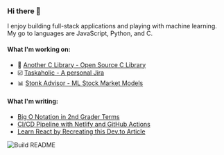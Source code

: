### Hi there 👋

I enjoy building full-stack applications and playing with machine learning. My go to languages are JavaScript, Python, and C.

#### What I'm working on:
- 📗 [Another C Library - Open Source C Library](https://anotherclibrary.com)
- ☑️ [Taskaholic - A personal Jira](https://taskaholic.com)
- 📊 [Stonk Advisor - ML Stock Market Models](https://stonkadvisor.com)

#### What I'm writing:

 - [Big O Notation in 2nd Grader Terms](https://dev.to/curtiscodes/big-o-notation-in-2nd-grader-terms-1m70)
 - [CI/CD Pipeline with Netlify and GitHub Actions](https://dev.to/curtiscodes/ci-cd-pipeline-with-netlify-and-github-actions-bcm)
 - [Learn React by Recreating this Dev.to Article](https://dev.to/curtiscodes/learn-react-by-recreating-this-dev-to-article-1pfm)
 
![Build README](https://github.com/danielcurtis/danielcurtis/workflows/Build%20README/badge.svg)
